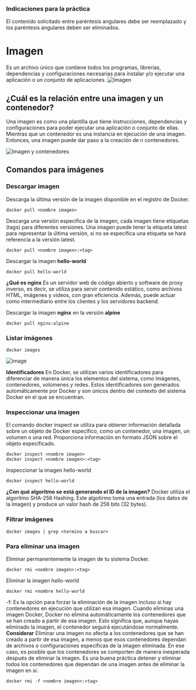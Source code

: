 ### Indicaciones para la práctica
El contenido solicitado entre paréntesis angulares debe ser reemplazado y los paréntesis angulares deben ser eliminados.

# Imagen
Es un archivo único que contiene todos los programas, librerías, dependencias y configuraciones necesarias para instalar y/o ejecutar una aplicación o un conjunto de aplicaciones.
![Imagen](imagenes/imagen.PNG)


## ¿Cuál es la relación entre una imagen y un contenedor? 
Una imagen es como una plantilla que tiene instrucciones, dependencias y configuraciones para poder ejecutar una aplicación o conjunto de ellas. Mientras que un contenedor es una instancia en ejecución de una imagen. Entonces, una imagen puede dar paso a la creación de n contenedores.

![Imagen y contenedores](imagenes/imagenYcontenedores.JPG)
## Comandos para imágenes

### Descargar imagen
Descarga la última versión de la imagen disponible en el registro de Docker.

```
docker pull <nombre imagen> 
```

Descarga una versión específica de la imagen, cada imagen tiene etiquetas (tags) para diferentes versiones.
Una imagen puede tener la etiqueta latest para representar la última versión, si no se especifica una etiqueta se hará referencia a la versión latest.

```
docker pull <nombre imagen>:<tag>
```

Descargar la imagen **hello-world**

```
docker pull hello-world
```

**¿Qué es nginx**
Es un servidor web de código abierto y software de proxy inverso, es decir, se utiliza para servir contenido estático, como archivos HTML, imágenes y videos, con gran eficiencia. Además, puede actuar como intermediario entre los clientes y los servidores backend.


Descargar la imagen  **nginx** en la versión **alpine**

```
docker pull nginx:alpine
```

### Listar imágenes

```
docker images
```

![image](https://github.com/charlie-rzu/2024A-ISWD633-GR2/assets/160418341/aec0ca40-c695-44eb-8d8d-ae238b59b79d)


**Identificadores**
En Docker, se utilizan varios identificadores para diferenciar de manera única los elementos del sistema, como imágenes, contenedores, volúmenes y redes. Estos identificadores son generados automáticamente por Docker y son únicos dentro del contexto del sistema Docker en el que se encuentran. 

### Inspeccionar una imagen
El comando docker inspect se utiliza para obtener información detallada sobre un objeto de Docker específico, como un contenedor, una imagen, un volumen o una red.  Proporciona información en formato JSON sobre el objeto especificado.

```
docker inspect <nombre imagen>
docker inspect <nombre imagen>:<tag>
```

Inspeccionar la imagen hello-world 

```
docker inspect hello-world
```

**¿Con qué algoritmo se está generando el ID de la imagen?**
Docker utiliza el algoritmo SHA-256 Hashing. Este algotirmo toma una entrada (los datos de la imagen) y produce un valor hash de 256 bits (32 bytes).

### Filtrar imágenes

```
docker images | grep <termino a buscar>

```

### Para eliminar una imagen
Eliminar permanentemente la imagen de tu sistema Docker.

```
docker rmi <nombre imagen>:<tag>
```

Eliminar la imagen hello-world 

```
docker rmi <nombre hello-world
```

-f: Es la opción para forzar la eliminación de la imagen incluso si hay contenedores en ejecución que utilizan esa imagen.
Cuando eliminas una imagen Docker, Docker no elimina automáticamente los contenedores que se han creado a partir de esa imagen. Esto significa que, aunque hayas eliminado la imagen, el contenedor seguirá ejecutándose normalmente.  
**Considerar**
Eliminar una imagen no afecta a los contenedores que se han creado a partir de esa imagen, a menos que esos contenedores dependan de archivos o configuraciones específicas de la imagen eliminada. En ese caso, es posible que los contenedores se comporten de manera inesperada después de eliminar la imagen.
Es una buena práctica detener y eliminar todos los contenedores que dependan de una imagen antes de eliminar la imagen en sí.

```
docker rmi -f <nombre imagen>:<tag>
```


